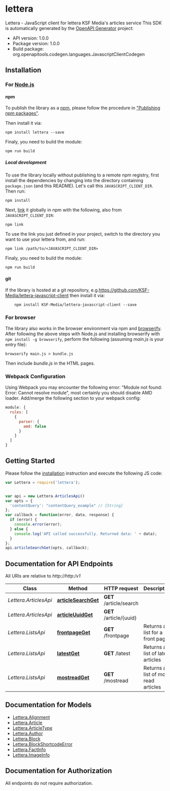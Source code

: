 # lettera

Lettera - JavaScript client for lettera
KSF Media's articles service
This SDK is automatically generated by the [OpenAPI Generator](https://openapi-generator.tech) project:

- API version: 1.0.0
- Package version: 1.0.0
- Build package: org.openapitools.codegen.languages.JavascriptClientCodegen

## Installation

### For [Node.js](https://nodejs.org/)

#### npm

To publish the library as a [npm](https://www.npmjs.com/), please follow the procedure in ["Publishing npm packages"](https://docs.npmjs.com/getting-started/publishing-npm-packages).

Then install it via:

```shell
npm install lettera --save
```

Finaly, you need to build the module:

```shell
npm run build
```

##### Local development

To use the library locally without publishing to a remote npm registry, first install the dependencies by changing into the directory containing `package.json` (and this README). Let's call this `JAVASCRIPT_CLIENT_DIR`. Then run:

```shell
npm install
```

Next, [link](https://docs.npmjs.com/cli/link) it globally in npm with the following, also from `JAVASCRIPT_CLIENT_DIR`:

```shell
npm link
```

To use the link you just defined in your project, switch to the directory you want to use your lettera from, and run:

```shell
npm link /path/to/<JAVASCRIPT_CLIENT_DIR>
```

Finaly, you need to build the module:

```shell
npm run build
```

#### git

If the library is hosted at a git repository, e.g.https://github.com/KSF-Media/lettera-javascript-client
then install it via:

```shell
    npm install KSF-Media/lettera-javascript-client --save
```

### For browser

The library also works in the browser environment via npm and [browserify](http://browserify.org/). After following
the above steps with Node.js and installing browserify with `npm install -g browserify`,
perform the following (assuming *main.js* is your entry file):

```shell
browserify main.js > bundle.js
```

Then include *bundle.js* in the HTML pages.

### Webpack Configuration

Using Webpack you may encounter the following error: "Module not found: Error:
Cannot resolve module", most certainly you should disable AMD loader. Add/merge
the following section to your webpack config:

```javascript
module: {
  rules: [
    {
      parser: {
        amd: false
      }
    }
  ]
}
```

## Getting Started

Please follow the [installation](#installation) instruction and execute the following JS code:

```javascript
var Lettera = require('lettera');


var api = new Lettera.ArticlesApi()
var opts = {
  'contentQuery': "contentQuery_example" // {String} 
};
var callback = function(error, data, response) {
  if (error) {
    console.error(error);
  } else {
    console.log('API called successfully. Returned data: ' + data);
  }
};
api.articleSearchGet(opts, callback);

```

## Documentation for API Endpoints

All URIs are relative to *http://http:/v1*

Class | Method | HTTP request | Description
------------ | ------------- | ------------- | -------------
*Lettera.ArticlesApi* | [**articleSearchGet**](docs/ArticlesApi.md#articleSearchGet) | **GET** /article/search | 
*Lettera.ArticlesApi* | [**articleUuidGet**](docs/ArticlesApi.md#articleUuidGet) | **GET** /article/{uuid} | 
*Lettera.ListsApi* | [**frontpageGet**](docs/ListsApi.md#frontpageGet) | **GET** /frontpage | Returns a list for a front page
*Lettera.ListsApi* | [**latestGet**](docs/ListsApi.md#latestGet) | **GET** /latest | Returns a list of latest articles
*Lettera.ListsApi* | [**mostreadGet**](docs/ListsApi.md#mostreadGet) | **GET** /mostread | Returns a list of most read articles


## Documentation for Models

 - [Lettera.Alignment](docs/Alignment.md)
 - [Lettera.Article](docs/Article.md)
 - [Lettera.ArticleType](docs/ArticleType.md)
 - [Lettera.Author](docs/Author.md)
 - [Lettera.Block](docs/Block.md)
 - [Lettera.BlockShortcodeError](docs/BlockShortcodeError.md)
 - [Lettera.FactInfo](docs/FactInfo.md)
 - [Lettera.ImageInfo](docs/ImageInfo.md)


## Documentation for Authorization

All endpoints do not require authorization.
